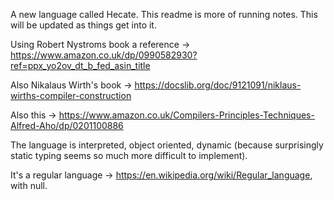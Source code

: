 A new language called Hecate. This readme is more of running notes. This will be updated as things get into it. 

Using Robert Nystroms book a reference -> https://www.amazon.co.uk/dp/0990582930?ref=ppx_yo2ov_dt_b_fed_asin_title

Also Nikalaus Wirth's book -> https://docslib.org/doc/9121091/niklaus-wirths-compiler-construction

Also this -> https://www.amazon.co.uk/Compilers-Principles-Techniques-Alfred-Aho/dp/0201100886


The language is interpreted, object oriented, dynamic (because surprisingly static typing seems so much more difficult to implement).

It's a regular language -> https://en.wikipedia.org/wiki/Regular_language, with null.